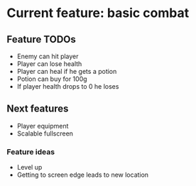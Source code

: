 # Current feature: basic combat

## Feature TODOs

- Enemy can hit player
- Player can lose health
- Player can heal if he gets a potion
- Potion can buy for 100g
- If player health drops to 0 he loses

## Next features

- Player equipment
- Scalable fullscreen

### Feature ideas
- Level up
- Getting to screen edge leads to new location
